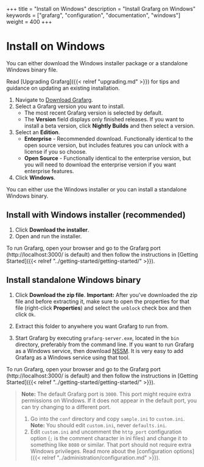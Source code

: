 +++
title = "Install on Windows"
description = "Install Grafarg on Windows"
keywords = ["grafarg", "configuration", "documentation", "windows"]
weight = 400
+++

# Install on Windows

You can either download the Windows installer package or a standalone Windows binary file.

Read [Upgrading Grafarg]({{< relref "upgrading.md" >}}) for tips and guidance on updating an existing
installation.

1. Navigate to [Download Grafarg](https://grafarg.com/grafarg/download?platform=windows).
1. Select a Grafarg version you want to install.
   - The most recent Grafarg version is selected by default.
   - The **Version** field displays only finished releases. If you want to install a beta version, click **Nightly Builds** and then select a version.
1. Select an **Edition**.
   - **Enterprise** - Recommended download. Functionally identical to the open source version, but includes features you can unlock with a license if you so choose.
   - **Open Source** - Functionally identical to the enterprise version, but you will need to download the enterprise version if you want enterprise features.
1. Click **Windows**.

You can either use the Windows installer or you can install a standalone Windows binary.

## Install with Windows installer (recommended)

1. Click **Download the installer**.
1. Open and run the installer.

To run Grafarg, open your browser and go to the Grafarg port (http://localhost:3000/ is default) and then follow the instructions in [Getting Started]({{< relref "../getting-started/getting-started/" >}}).

## Install standalone Windows binary

1. Click **Download the zip file**.
   **Important:** After you've downloaded the zip file and before extracting it, make sure to open the properties for that file (right-click **Properties**) and select the `unblock` check box and then click `Ok`.

1. Extract this folder to anywhere you want Grafarg to run from.

1. Start Grafarg by executing `grafarg-server.exe`, located in the `bin` directory, preferably from the command line. If you want to run Grafarg as a Windows service, then download
[NSSM](https://nssm.cc/). It is very easy to add Grafarg as a Windows service using that tool.

To run Grafarg, open your browser and go to the Grafarg port (http://localhost:3000/ is default) and then follow the instructions in [Getting Started]({{< relref "../getting-started/getting-started/" >}}).

> **Note:** The default Grafarg port is `3000`. This port might require extra permissions on Windows. If it does not appear in the default port, you can try changing to a different port.
>
> 1. Go into the `conf` directory and copy `sample.ini` to `custom.ini`.  **Note:** You should edit `custom.ini`, never `defaults.ini`.
> 1. Edit `custom.ini` and uncomment the `http_port` configuration option (`;` is the comment character in ini files) and change it to something like `8080` or similar. That port should not require extra Windows privileges.
> Read more about the [configuration options]({{< relref "../administration/configuration.md" >}}).

